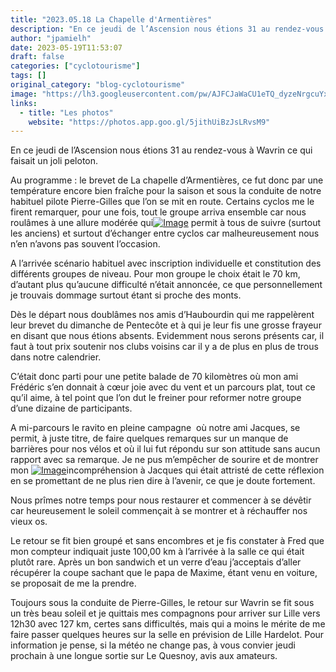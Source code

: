 ```yaml
---
title: "2023.05.18 La Chapelle d'Armentières"
description: "En ce jeudi de l’Ascension nous étions 31 au rendez-vous à Wavrin ce qui faisait un joli peloton."
author: "jpamielh"
date: 2023-05-19T11:53:07
draft: false
categories: ["cyclotourisme"]
tags: []
original_category: "blog-cyclotourisme"
image: "https://lh3.googleusercontent.com/pw/AJFCJaWaCU1eTQ_dyzeNrgcuYxRtPHksUs51iEskc3Da3tGUriEGivbFjAayamYQyoWuIA0LqlgRFa1zYZDp9VTwZpjKfM2fZKownhbYT7A5lV5ToqnkkS8D4kZqLfP5LYO3wI_fTVBZm4I_uscpw1pP2dWS1Q=w1216-h912-s-no?authuser=1"
links:
  - title: "Les photos"
    website: "https://photos.app.goo.gl/5jithUiBzJsLRvsM9"
---
```


En ce jeudi de l’Ascension nous étions 31 au rendez-vous à Wavrin ce qui faisait un joli peloton.

<!--more-->

Au programme&nbsp;: le brevet de La chapelle d’Armentières, ce fut donc par une température encore bien fraîche pour la saison et sous la conduite de notre habituel pilote Pierre-Gilles que l’on se mit en route. Certains cyclos me le firent remarquer, pour une fois, tout le groupe arriva ensemble car nous roulâmes à une allure modérée qui[![Image](https://lh3.googleusercontent.com/pw/AJFCJaVpFDMaSVJNpbR8PBrDqmU9sOaQLZyDsHGtpPsfUpzdbgAmUW3MTCitC3cBB7JeLLT73TIiEFJM1UWTfK1_tDK-12Qc1_fSMM_jVC99yACxfBXX1M-xHIYA0cnher6bhzyyDyV1V99yV3LnHuh9quE4Jg=w1216-h912-s-no?authuser=1)](https://lh3.googleusercontent.com/pw/AJFCJaVpFDMaSVJNpbR8PBrDqmU9sOaQLZyDsHGtpPsfUpzdbgAmUW3MTCitC3cBB7JeLLT73TIiEFJM1UWTfK1_tDK-12Qc1_fSMM_jVC99yACxfBXX1M-xHIYA0cnher6bhzyyDyV1V99yV3LnHuh9quE4Jg=w1216-h912-s-no?authuser=1) permit à tous de suivre (surtout les anciens) et surtout d’échanger entre cyclos car malheureusement nous n’en n’avons pas souvent l’occasion.

A l’arrivée scénario habituel avec inscription individuelle et constitution des différents groupes de niveau. Pour mon groupe le choix était le 70 km, d’autant plus qu’aucune difficulté n’était annoncée, ce que personnellement je trouvais dommage surtout étant si proche des monts.

Dès le départ nous doublâmes nos amis d’Haubourdin qui me rappelèrent leur brevet du dimanche de Pentecôte et à qui je leur fis une grosse frayeur en disant que nous étions absents. Evidemment nous serons présents car, il faut à tout prix soutenir nos clubs voisins car il y a de plus en plus de trous dans notre calendrier. &nbsp;

C’était donc parti pour une petite balade de 70 kilomètres où mon ami Frédéric s’en donnait à cœur joie avec du vent et un parcours plat, tout ce qu’il aime, à tel point que l’on dut le freiner pour reformer notre groupe d’une dizaine de participants.

A mi-parcours le ravito en pleine campagne &nbsp;où notre ami Jacques, se permit, à juste titre, de faire quelques remarques sur un manque de barrières pour nos vélos et où il lui fut répondu sur son attitude sans aucun rapport avec sa remarque. Je ne pus m’empêcher de sourire et de montrer mon [![Image](https://lh3.googleusercontent.com/pw/AJFCJaXkgxwuz1XH_M9CYR16K9jwuhRRY-8FSYFAFzU3KHmltTifO372PYqZsfKiRoN-fQaaY3RKGKNz0rL88yAl_h9degsJPAQikOdQqBDMbDmQ5mhkGd3ZpvDmsdbHHeX0jzUl25aaWgtNdECwJfpad1ioKg=w1216-h912-s-no?authuser=1)](https://lh3.googleusercontent.com/pw/AJFCJaXkgxwuz1XH_M9CYR16K9jwuhRRY-8FSYFAFzU3KHmltTifO372PYqZsfKiRoN-fQaaY3RKGKNz0rL88yAl_h9degsJPAQikOdQqBDMbDmQ5mhkGd3ZpvDmsdbHHeX0jzUl25aaWgtNdECwJfpad1ioKg=w1216-h912-s-no?authuser=1)incompréhension à Jacques qui était attristé de cette réflexion en se promettant de ne plus rien dire à l’avenir, ce que je doute fortement.

Nous prîmes notre temps pour nous restaurer et commencer à se dévêtir car heureusement le soleil commençait à se montrer et à réchauffer nos vieux os.

Le retour se fit bien groupé et sans encombres et je fis constater à Fred que mon compteur indiquait juste 100,00 km à l’arrivée à la salle ce qui était plutôt rare. Après un bon sandwich et un verre d’eau j’acceptais d’aller récupérer la coupe sachant que le papa de Maxime, étant venu en voiture, se proposait de me la prendre.

Toujours sous la conduite de Pierre-Gilles, le retour sur Wavrin se fit sous un très beau soleil et je quittais mes compagnons pour arriver sur Lille vers 12h30 avec 127 km, certes sans difficultés, mais qui a moins le mérite de me faire passer quelques heures sur la selle en prévision de Lille Hardelot. Pour information je pense, si la météo ne change pas, à vous convier jeudi prochain à une longue sortie sur Le Quesnoy, avis aux amateurs.